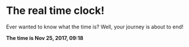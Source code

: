 # The real time clock!

Ever wanted to know what the time is? Well, your journey is about to end!

**The time is Nov 25, 2017, 09:18**